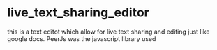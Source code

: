 live_text_sharing_editor
========================

this is  a text editot which allow for live text sharing and editing just like google docs. PeerJs was the javascript library used
